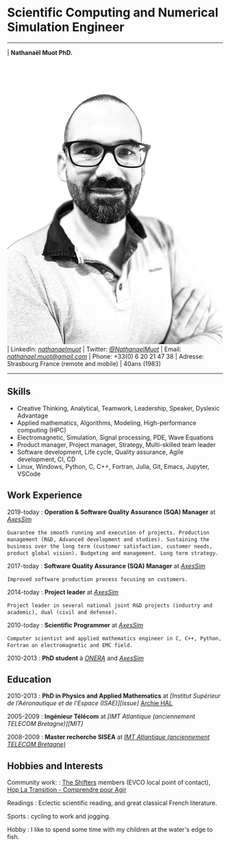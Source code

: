 # Scientific Computing and Numerical Simulation Engineer

----

| **Nathanaël Muot PhD.**                      ![nmt](nmt_2023.jpg)
| LinkedIn: *[nathanaelmuot][linkedin]*
| Twitter: *[\@NathanaelMuot][twitter]*
| Email: *<nathanael.muot@gmail.com>*
| Phone: +33(0) 6 20 21 47 38
| Adresse: Strasbourg France (remote and mobile)
| 40ans (1983)

----

## Skills

- Creative Thinking, Analytical, Teamwork, Leadership, Speaker, Dyslexic Advantage
- Applied mathematics, Algorithms, Modeling, High-performance computing (HPC)
- Electromagnetic, Simulation, Signal processing, PDE, Wave Equations
- Product manager, Project manager, Strategy, Multi-skilled team leader
- Software development, Life cycle, Quality assurance, Agile development, CI, CD
- Linux, Windows, Python, C, C++, Fortran, Julia, Git, Emacs, Jupyter, VSCode

## Work Experience

2019-today
: **Operation & Software Quality Assurance (SQA) Manager** at *[AxesSim][axs]* 

	Guarantee the smooth running and execution of projects. Production management (R&D, Advanced development and studies). Sustaining the business over the long term (customer satisfaction, customer needs, product global vision). Budgeting and management. Long term strategy.

2017-today
:   **Software Quality Assurance (SQA) Manager** at *[AxesSim][axs]* 

    Improved software production process focusing on customers.

2014-today
:   **Project leader** at *[AxesSim][axs]*

    Project leader in several national joint R&D projects (industry and academic), dual (civil and defense).

2010-today
:   **Scientific Programmer** at *[AxesSim][axs]*

    Computer scientist and applied mathematics engineer in C, C++, Python, Fortran on electromagnetic and EMC field.

2010-2013
:   **PhD student** à *[ONERA][onera]* and *[AxesSim][axs]*


## Education

2010-2013
:   **PhD in Physics and Applied Mathematics** at *[Institut Supérieur de l’Aéronautique et de l’Espace (ISAE)][issue]* [Archie HAL][these]

2005-2009
:   **Ingénieur Télécom** at *[IMT Atlantique (anciennement TELECOM Bretagne)][MIT]*

2008-2009
:   **Master recherche SISEA** at *[IMT Atlantique (anciennement TELECOM Bretagne)][imt]*

## Hobbies and Interests

Community work:
: [The Shifters](https://theshiftproject.org/en/team/#shifters) members (EVCO local point of contact), [Hop La Transition - Comprendre pour Agir](http://hoplatransition.org/)

Readings
: Eclectic scientific reading, and great classical French literature.

Sports
: cycling to work and jogging.

Hobby
: I like to spend some time with my children at the water's edge to fish.

[cvpdf]: https://github.com/nmuot/curriculum/raw/master/cv_nmuot.pdf
[linkedin]: https://linkedin.com/in/nathanaelmuot
[twitter]: https://twitter.com/NathanaelMuot
[github]: https://github.com/nmuot
[axs]: http://www.axessim.eu/
[these]: http://tel.archives-ouvertes.fr/tel-00841708/
[onera]: http://www.onera.fr/en/demr
[imt]: http://www.imt-atlantique.fr/
[isae]: https://www.isae-supaero.fr/en/

[2018mathinnov]: http://bizzandbuzz.alsace/sessions/mathematiques-de-linnovation/
[2015mathindus]: http://smai.emath.fr/spip.php?article554&amp;amp;amp;amp;amp;amp;amp;amp;amp;amp;lang=fr
[2017mesochallenge]: https://www.calmip.univ-toulouse.fr/spip.php?article559

[17-20_conforme2]: https://www.axessim.fr/projects
[15-18_horoch]: https://www.axessim.fr/projects
[13-16_conforme]: http://www.agence-nationale-recherche.fr/Projet-ANR-12-ASTR-0042
[12-14_great]: https://www.axessim.fr/projects
